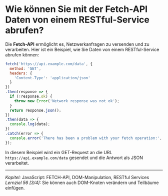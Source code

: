 # Wie können Sie mit der Fetch-API Daten von einem RESTful-Service abrufen?

Die **Fetch-API** ermöglicht es, Netzwerkanfragen zu versenden und zu verarbeiten. Hier ist ein Beispiel, wie Sie Daten von einem RESTful-Service abrufen können:
```javascript
fetch('https://api.example.com/data', {
  method: 'GET',
  headers: {
    'Content-Type': 'application/json'
  }
})
.then(response => {
  if (!response.ok) {
    throw new Error('Network response was not ok');
  }
  return response.json();
})
.then(data => {
  console.log(data);
})
.catch(error => {
  console.error('There has been a problem with your fetch operation:', error);
});
```
In diesem Beispiel wird ein GET-Request an die URL `https://api.example.com/data` gesendet und die Antwort als JSON verarbeitet.

---

_Kapitel:_ JavaScript: FETCH-API, DOM-Manipulation, RESTful Services
_Lernziel 56 \[3/4\]:_ Sie können auch DOM-Knoten verändern und Teilbäume einfügen.
